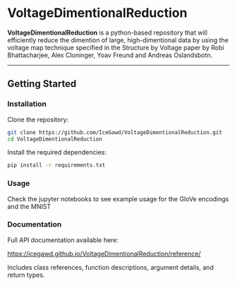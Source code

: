 # VoltageDimentionalReduction

**VoltageDimentionalReduction** is a python-based repository that will efficiently reduce the dimention of large, high-dimentional data by using the voltage map technique specified in the Structure by Voltage paper by Robi Bhattacharjee, Alex Cloninger, Yoav Freund and Andreas Oslandsbotn.

---

## Getting Started

### Installation

Clone the repository:

```bash
git clone https://github.com/IceGawd/VoltageDimentionalReduction.git
cd VoltageDimentionalReduction
```

Install the required dependencies:

```bash
pip install -r requirements.txt
```

### Usage

Check the jupyter notebooks to see example usage for the GloVe encodings and the MNIST

### Documentation

Full API documentation available here:

https://icegawd.github.io/VoltageDimentionalReduction/reference/

Includes class references, function descriptions, argument details, and return types.